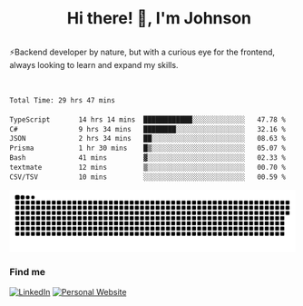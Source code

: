 <div id="user-content-toc">
  <ul align="center">
    <summary><h1 style="display: inline-block">Hi there! 👋, I'm Johnson</h1></summary>
  </ul>
</div>

⚡Backend developer by nature, but with a curious eye for the frontend, always looking to learn and expand my skills.

<br>


<!--START_SECTION:waka-->

```txt
Total Time: 29 hrs 47 mins

TypeScript       14 hrs 14 mins  ████████████░░░░░░░░░░░░░   47.78 %
C#               9 hrs 34 mins   ████████░░░░░░░░░░░░░░░░░   32.16 %
JSON             2 hrs 34 mins   ██░░░░░░░░░░░░░░░░░░░░░░░   08.63 %
Prisma           1 hr 30 mins    █▒░░░░░░░░░░░░░░░░░░░░░░░   05.07 %
Bash             41 mins         ▓░░░░░░░░░░░░░░░░░░░░░░░░   02.33 %
textmate         12 mins         ▒░░░░░░░░░░░░░░░░░░░░░░░░   00.70 %
CSV/TSV          10 mins         ░░░░░░░░░░░░░░░░░░░░░░░░░   00.59 %
```

<!--END_SECTION:waka-->

<picture>
  <source  srcset="https://github.com/joshwambere/joshwambere/blob/output/github-contribution-grid-snake-dark.svg?palette=github-dark">
  <source  srcset="https://github.com/joshwambere/joshwambere/blob/output/github-contribution-grid-snake.svg">
  <img alt="github contribution grid snake animation" src="https://github.com/joshwambere/joshwambere/blob/output/github-contribution-grid-snake.svg">
</picture>

### Find me
<a href="https://www.linkedin.com/in/dusabe-johnson" target="_blank"><img src="https://img.shields.io/badge/LinkedIn-%230077B5.svg?&style=flat&logo=linkedin&logoColor=white" alt="LinkedIn"></a>
‎‎ [![Personal Website](https://img.shields.io/badge/visit-Johnsonis.me-blue)](https://johnsonis.me/)
